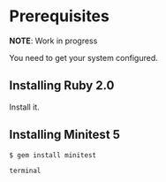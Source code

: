 Prerequisites
=============

**NOTE**: Work in progress

You need to get your system configured.

Installing Ruby 2.0
-------------------

Install it.

Installing Minitest 5
---------------------

```shell
$ gem install minitest
```

`terminal`
